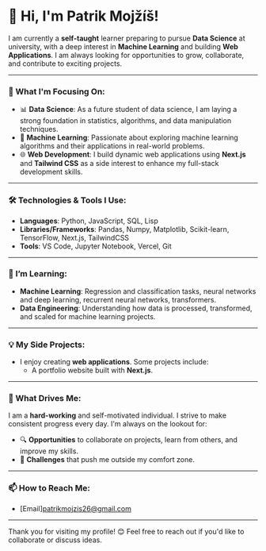 # 👋 Hi, I'm Patrik Mojžíš!

I am currently a **self-taught** learner preparing to pursue **Data Science** at university, with a deep interest in **Machine Learning** and building **Web Applications**. I am always looking for opportunities to grow, collaborate, and contribute to exciting projects.

---

### 🚀 What I'm Focusing On:
- 📊 **Data Science**: As a future student of data science, I am laying a strong foundation in statistics, algorithms, and data manipulation techniques.
- 🤖 **Machine Learning**: Passionate about exploring machine learning algorithms and their applications in real-world problems.
- 🌐 **Web Development**: I build dynamic web applications using **Next.js** and **Tailwind CSS** as a side interest to enhance my full-stack development skills.

---

### 🛠️ Technologies & Tools I Use:
- **Languages**: Python, JavaScript, SQL, Lisp
- **Libraries/Frameworks**: Pandas, Numpy, Matplotlib, Scikit-learn, TensorFlow, Next.js, TailwindCSS
- **Tools**: VS Code, Jupyter Notebook, Vercel, Git

---

### 🌱 I’m Learning:
- **Machine Learning**: Regression and classification tasks, neural networks and deep learning, recurrent neural networks, transformers.
- **Data Engineering**: Understanding how data is processed, transformed, and scaled for machine learning projects.

---

### 💡 My Side Projects:
- I enjoy creating **web applications**. Some projects include:
  - A portfolio website built with **Next.js**.

---

### 💪 What Drives Me:
I am a **hard-working** and self-motivated individual. I strive to make consistent progress every day. I'm always on the lookout for:
- 🔍 **Opportunities** to collaborate on projects, learn from others, and improve my skills.
- 🌟 **Challenges** that push me outside my comfort zone.

---

### 📫 How to Reach Me:
- [Email]patrikmojzis26@gmail.com
  
---

Thank you for visiting my profile! 😊 Feel free to reach out if you'd like to collaborate or discuss ideas.

